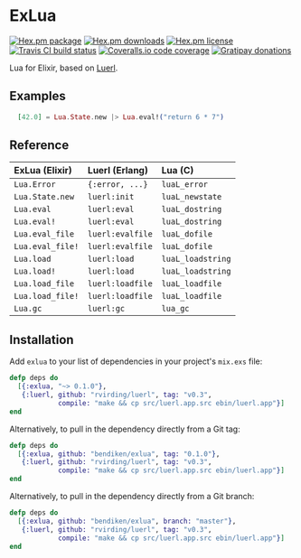 ExLua
=====

[![Hex.pm package](https://img.shields.io/hexpm/v/exlua.svg)](https://hex.pm/packages/exlua)
[![Hex.pm downloads](https://img.shields.io/hexpm/dt/exlua.svg)](https://hex.pm/packages/exlua)
[![Hex.pm license](https://img.shields.io/hexpm/l/exlua.svg)](https://unlicense.org/)
[![Travis CI build status](https://img.shields.io/travis/bendiken/exlua/master.svg)](https://travis-ci.org/bendiken/exlua)
[![Coveralls.io code coverage](https://img.shields.io/coveralls/bendiken/exlua/master.svg)](https://coveralls.io/github/bendiken/exlua)
[![Gratipay donations](https://img.shields.io/gratipay/user/bendiken.svg)](https://gratipay.com/~bendiken/)

Lua for Elixir, based on [Luerl](https://github.com/rvirding/luerl).

Examples
--------

```elixir
  [42.0] = Lua.State.new |> Lua.eval!("return 6 * 7")
```

Reference
---------

| ExLua (Elixir)    | Luerl (Erlang)    | Lua (C)           |
| :---------------- | :---------------- | :---------------- |
| `Lua.Error`       | `{:error, ...}`   | `luaL_error`      |
| `Lua.State.new`   | `luerl:init`      | `luaL_newstate`   |
| `Lua.eval`        | `luerl:eval`      | `luaL_dostring`   |
| `Lua.eval!`       | `luerl:eval`      | `luaL_dostring`   |
| `Lua.eval_file`   | `luerl:evalfile`  | `luaL_dofile`     |
| `Lua.eval_file!`  | `luerl:evalfile`  | `luaL_dofile`     |
| `Lua.load`        | `luerl:load`      | `luaL_loadstring` |
| `Lua.load!`       | `luerl:load`      | `luaL_loadstring` |
| `Lua.load_file`   | `luerl:loadfile`  | `luaL_loadfile`   |
| `Lua.load_file!`  | `luerl:loadfile`  | `luaL_loadfile`   |
| `Lua.gc`          | `luerl:gc`        | `lua_gc`          |

Installation
------------

Add `exlua` to your list of dependencies in your project's `mix.exs` file:

```elixir
defp deps do
  [{:exlua, "~> 0.1.0"},
   {:luerl, github: "rvirding/luerl", tag: "v0.3",
            compile: "make && cp src/luerl.app.src ebin/luerl.app"}]
end
```

Alternatively, to pull in the dependency directly from a Git tag:

```elixir
defp deps do
  [{:exlua, github: "bendiken/exlua", tag: "0.1.0"},
   {:luerl, github: "rvirding/luerl", tag: "v0.3",
            compile: "make && cp src/luerl.app.src ebin/luerl.app"}]
end
```

Alternatively, to pull in the dependency directly from a Git branch:

```elixir
defp deps do
  [{:exlua, github: "bendiken/exlua", branch: "master"},
   {:luerl, github: "rvirding/luerl", tag: "v0.3",
            compile: "make && cp src/luerl.app.src ebin/luerl.app"}]
end
```
